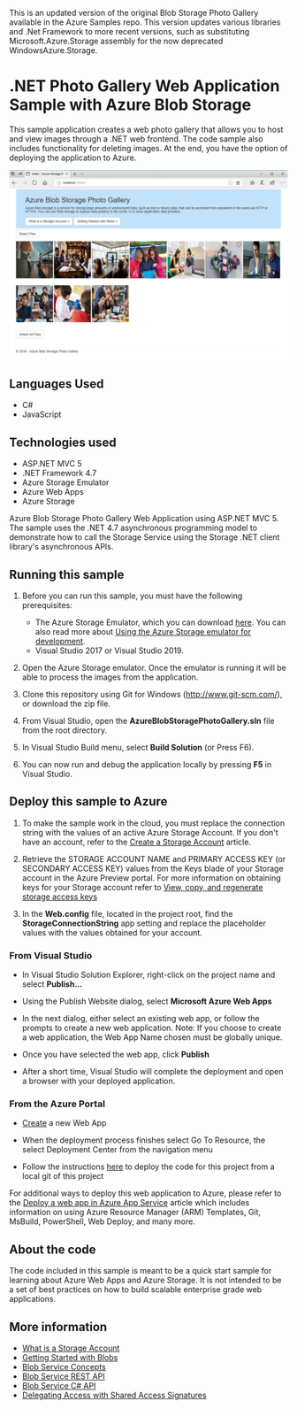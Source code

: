 This is an updated version of the original Blob Storage Photo Gallery available in the Azure Samples repo. This version updates various libraries and .Net Framework to more recent versions, such as substituting Microsoft.Azure.Storage assembly for the now deprecated WindowsAzure.Storage.

# .NET Photo Gallery Web Application Sample with Azure Blob Storage

This sample application creates a web photo gallery that allows you to host and view images through a .NET web frontend. The code sample also includes functionality for deleting images. At the end, you have the option of deploying the application to Azure.

![Azure Blob Storage Photo Gallery Web Application Sample .NET](../images/photo-gallery.png)

## Languages Used
- C#
- JavaScript
## Technologies used
- ASP.NET MVC 5
- .NET Framework 4.7
- Azure Storage Emulator
- Azure Web Apps
- Azure Storage

Azure Blob Storage Photo Gallery Web Application using ASP.NET MVC 5. The sample uses the .NET 4.7 asynchronous programming model to demonstrate how to call the Storage Service using the Storage .NET client library's asynchronous APIs.

## Running this sample
1. Before you can run this sample, you must have the following prerequisites:
	- The Azure Storage Emulator, which you can download [here](https://go.microsoft.com/fwlink/?linkid=717179&clcid=0x409). You can also read more about [Using the Azure Storage emulator for development](https://docs.microsoft.com/en-us/azure/storage/common/storage-use-emulator).
	- Visual Studio 2017 or Visual Studio 2019.

2. Open the Azure Storage emulator. Once the emulator is running it will be able to process the images from the application.

3. Clone this repository using Git for Windows (http://www.git-scm.com/), or download the zip file.

4. From Visual Studio, open the **AzureBlobStoragePhotoGallery.sln** file from the root directory.

5. In Visual Studio Build menu, select **Build Solution** (or Press F6).

6. You can now run and debug the application locally by pressing **F5** in Visual Studio.

## Deploy this sample to Azure

1. To make the sample work in the cloud, you must replace the connection string with the values of an active Azure Storage Account. If you don't have an account, refer to the [Create a Storage Account](https://azure.microsoft.com/en-us/documentation/articles/storage-create-storage-account/) article.

2. Retrieve the STORAGE ACCOUNT NAME and PRIMARY ACCESS KEY (or SECONDARY ACCESS KEY) values from the Keys blade of your Storage account in the Azure Preview portal. For more information on obtaining keys for your Storage account refer to [View, copy, and regenerate storage access keys](https://azure.microsoft.com/en-us/documentation/articles/storage-create-storage-account/#view-copy-and-regenerate-storage-access-keys)

3. In the **Web.config** file, located in the project root, find the **StorageConnectionString** app setting and replace the placeholder values with the values obtained for your account.

  <add key="StorageConnectionString" value="DefaultEndpointsProtocol=https;AccountName=[Enter Your Storage AccountName];AccountKey=[Enter Your Storage AccountKey]" />
  
### From Visual Studio

- In Visual Studio Solution Explorer, right-click on the project name and select **Publish...**

- Using the Publish Website dialog, select **Microsoft Azure Web Apps**

- In the next dialog, either select an existing web app, or follow the prompts to create a new web application. Note: If you choose to create a web application, the Web App Name chosen must be globally unique.

- Once you have selected the web app, click **Publish**

- After a short time, Visual Studio will complete the deployment and open a browser with your deployed application.

### From the Azure Portal

- [Create](https://docs.microsoft.com/en-us/azure/app-service/app-service-plan-manage) a new Web App 

- When the deployment process finishes select Go To Resource, the select Deployment Center from the navigation menu

- Follow the instructions [here](https://docs.microsoft.com/en-us/azure/app-service/deploy-local-git) to deploy the code for this project from a local git of this project

For additional ways to deploy this web application to Azure, please refer to the [Deploy a web app in Azure App Service](https://azure.microsoft.com/en-us/documentation/articles/web-sites-deploy/) article which includes information on using Azure Resource Manager (ARM) Templates, Git, MsBuild, PowerShell, Web Deploy, and many more.

## About the code
The code included in this sample is meant to be a quick start sample for learning about Azure Web Apps and Azure Storage. It is not intended to be a set of best practices on how to build scalable enterprise grade web applications.

## More information
- [What is a Storage Account](http://azure.microsoft.com/en-us/documentation/articles/storage-whatis-account/)
- [Getting Started with Blobs](http://azure.microsoft.com/en-us/documentation/articles/storage-dotnet-how-to-use-blobs/)
- [Blob Service Concepts](http://msdn.microsoft.com/en-us/library/dd179376.aspx)
- [Blob Service REST API](http://msdn.microsoft.com/en-us/library/dd135733.aspx)
- [Blob Service C# API](http://go.microsoft.com/fwlink/?LinkID=398944)
- [Delegating Access with Shared Access Signatures](http://azure.microsoft.com/en-us/documentation/articles/storage-dotnet-shared-access-signature-part-1/)
